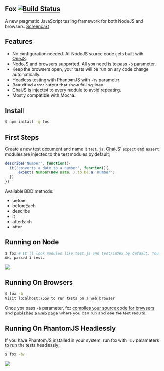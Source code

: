## Fox [![Build Status](https://travis-ci.org/azer/fox.png)](https://travis-ci.org/azer/fox)

A new pragmatic JavaScript testing framework for both NodeJS and browsers. [Screencast](https://vimeo.com/72334347)

## Features

- No configuration needed. All NodeJS source code gets built with [OneJS](http://github.com/azer/onejs).
- NodeJS and browsers supported. All you need is to pass `-b` parameter.
- Keep the browsers open, your tests will be run on any code change automatically.
- Headless testing with PhantomJS with `-bv` parameter.
- Beautified error output that show failing lines.
- ChaiJS is injected to every module to avoid repeating.
- Mostly compatible with Mocha.

## Install

```bash
$ npm install -g fox
```

## First Steps

Create a new test document and name it `test.js`. [ChaiJS'](http://chaijs.com) `expect` and `assert` modules are injected to the test modules by default;

```js
describe('Number', function(){
  it('converts a date to a number', function(){    
      expect( Number(new Date) ).to.be.a('number')
  })
})
```

Available BDD methods:

* before
* beforeEach
* describe
* it
* afterEach
* after

## Running on Node

```bash
$ fox # It'll look modules like test.js and test/index by default. You can specify them manually; fox test_foo.js test_b*.js
OK, passed 1 test.
```

![](https://dl.dropbox.com/s/agkrqwdrw3jlfhs/fox_cli.png)

## Running On Browsers

```bash
$ fox -b
Visit localhost:7559 to run tests on a web browser
```

Once you pass `-b` parameter, fox [compiles your source code for browsers](https://github.com/azer/fox/blob/master/lib/browser.js) and [publishes](https://github.com/azer/fox/blob/master/lib/server.js) [a web page](https://github.com/azer/fox/blob/master/web/index.html) where you can run and see the test results.

## Running On PhantomJS Headlessly

If you have PhantomJS installed in your system, run fox with `-bv` parameters to run the tests headlessly;

```bash
$ fox -bv
```

![](https://dl.dropboxusercontent.com/s/xji3v0p4yonssgy/fox-bv.png)
